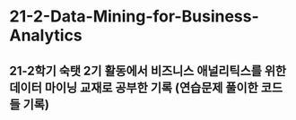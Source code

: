 # 21-2-Data-Mining-for-Business-Analytics
## 21-2학기 숙탯 2기 활동에서 비즈니스 애널리틱스를 위한 데이터 마이닝 교재로 공부한 기록 (연습문제 풀이한 코드들 기록)
